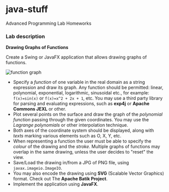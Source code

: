 # java-stuff
Advanced Programming Lab Homeworks

### Lab description

**Drawing Graphs of Functions**  

Create a Swing or JavaFX application that allows drawing graphs of functions.

![function graph](http://mathonweb.com/help_ebook/html/functions_3/fungraph03.gif)

+ Specify a *function* of one variable in the real domain as a string expression and draw its graph. 
Any function should be permitted: linear, polynomial, exponential, logarithmic, sinusoidal etc., for example: `f(x)=sin(x)` or `f(x)=x^2 + 2x + 1`, etc. 
You may use a third party library for parsing and evaluating expressions, such as **exp4j** or **Apache Commons JEXL** or other.
+ Plot several points on the surface and draw the graph of the *polynomial function* passing through the given coordinates. You may use the *Lagrange polynomials* or other interpolation technique.
+ Both axes of the coordinate system should be displayed, along with *texts* marking various elements such as O, X, Y, etc.
+ When representing a function the user must be able to specify the *colour* of the drawing and the *stroke*. Multiple graphs of functions may overlap in the same drawing, unless the user decides to "reset" the view.
+ Save/Load the drawing in/from a JPG of PNG file, using `javax.imageio.ImageIO`.
+ You may also encode the drawing using **SVG** (Scalable Vector Graphics) format. Check out The **Apache Batik Project**.
+ Implement the application using **JavaFX**.